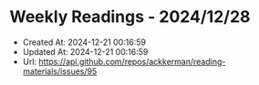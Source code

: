 # Weekly Readings - 2024/12/28

- Created At: 2024-12-21 00:16:59
- Updated At: 2024-12-21 00:16:59
- Url: https://api.github.com/repos/ackkerman/reading-materials/issues/95

